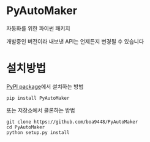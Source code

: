 PyAutoMaker
========
자동화를 위한 파이썬 패키지

개발중인 버전이라 내보낸 API는 언제든지 변경될 수 있습니다


설치방법
========

[PyPI package](https://pypi.python.org/pypi/PyAutoMaker/)에서 설치하는 방법

    pip install PyAutoMaker

또는 저장소에서 클론하는 방법

    git clone https://github.com/boa9448/PyAutoMaker
    cd PyAutoMaker
    python setup.py install